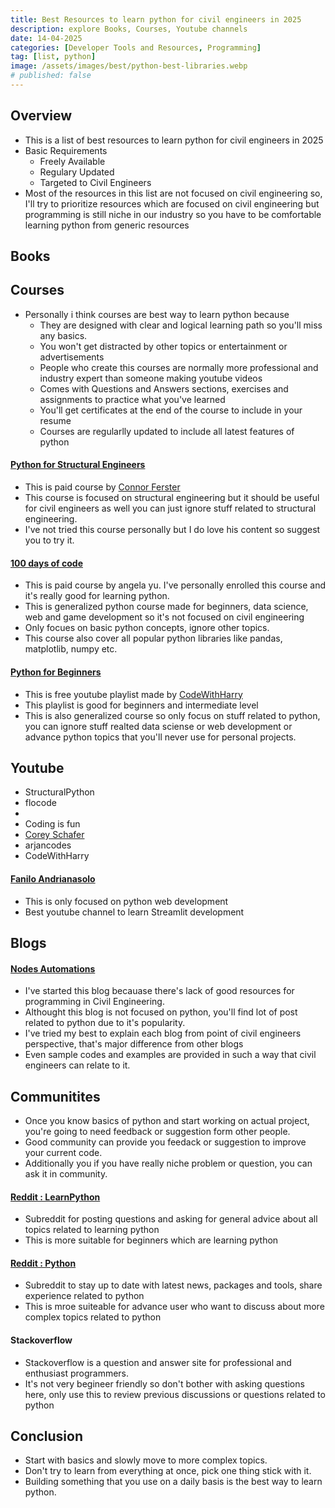 ```yaml
---
title: Best Resources to learn python for civil engineers in 2025
description: explore Books, Courses, Youtube channels
date: 14-04-2025
categories: [Developer Tools and Resources, Programming]
tag: [list, python]
image: /assets/images/best/python-best-libraries.webp
# published: false
---
```


## Overview
- This is a list of best resources to learn python for civil engineers in 2025
- Basic Requirements
  - Freely Available
  - Regulary Updated
  - Targeted to Civil Engineers
- Most of the resources in this list are not focused on civil engineering so, I'll try to prioritize resources which are focused on civil engineering but programming is still niche in our industry so you have to be comfortable learning python from generic resources

## Books



## Courses
- Personally i think courses are best way to learn python because
  - They are designed with clear and logical learning path so you'll miss any basics.
  - You won't get distracted by other topics or entertainment or advertisements
  - People who create this courses are normally more professional and industry expert than someone making youtube videos
  - Comes with Questions and Answers sections, exercises and assignments to practice what you've learned
  - You'll get certificates at the end of the course to include in your resume
  - Courses are regularlly updated to include all latest features of python

#### [Python for Structural Engineers](https://www.structuralpython.com/)
- This is paid course by [Connor Ferster](https://www.youtube.com/@connorferster)
- This course is focused on structural engineering but it should be useful for civil engineers as well you can just ignore stuff related to structural engineering.
- I've not tried this course personally but I do love his content so suggest you to try it.

#### [100 days of code](https://www.udemy.com/course/100-days-of-code)
- This is paid course by angela yu. I've personally enrolled this course and it's really good for learning python.
- This is generalized python course made for beginners, data science, web and game development so it's not focused on civil engineering
- Only focues on basic python concepts, ignore other topics.
- This course also cover all popular python libraries like pandas, matplotlib, numpy etc.

#### [Python for Beginners](https://www.youtube.com/playlist?list=PLu0W_9lII9agwh1XjRt242xIpHhPT2llg)
- This is free youtube playlist made by [CodeWithHarry](https://www.youtube.com/@CodeWithHarry)
- This playlist is good for beginners and intermediate level
- This is also generalized course so only focus on stuff related to python, you can ignore stuff realted data sciense or web development or advance python topics that you'll never use for personal projects.

## Youtube
- StructuralPython
- flocode
- 
- Coding is fun
- [Corey Schafer](https://www.youtube.com/@coreyms)
- arjancodes
- CodeWithHarry

####  [Fanilo Andrianasolo](https://www.youtube.com/@andfanilo)
- This is only focused on python web development
- Best youtube channel to learn Streamlit development

## Blogs

#### [Nodes Automations](https://nodesautomations.com/)
- I've started this blog becauase there's lack of good resources for programming in Civil Engineering. 
- Althought this blog is not focused on python, you'll find lot of post related to python due to it's popularity.
- I've tried my best to explain each blog from point of civil engineers perspective, that's major difference from other blogs
- Even sample codes and examples are provided in such a way that civil engineers can relate to it.

## Communitites
- Once you know basics of python and start working on actual project, you're going to need feedback or suggestion form other people.
- Good community can provide you feedack or suggestion to improve your current code.
- Additionally you if you have really niche problem or question, you can ask it in community.

#### [Reddit : LearnPython](https://www.reddit.com/r/learnpython/)
- Subreddit for posting questions and asking for general advice about all topics related to learning python
- This is more suitable for beginners which are learning python 

#### [Reddit : Python](https://www.reddit.com/r/Python/) 
- Subreddit to stay up to date with latest news, packages and tools, share experience related to python
- This is mroe suiteable for advance user who want to discuss about more complex topics related to python

#### Stackoverflow
- Stackoverflow is a question and answer site for professional and enthusiast programmers.
- It's not very begineer friendly so don't bother with asking questions here, only use this to review previous discussions or questions related to python

## Conclusion
- Start with basics and slowly move to more complex topics.
- Don't try to learn from everything at once, pick one thing stick with it.
- Building something that you use on a daily basis is the best way to learn python.
